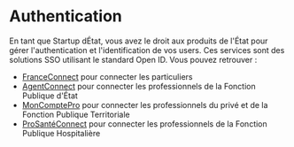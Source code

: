 # Authentication

En tant que Startup dÉtat, vous avez le droit aux produits de l'État pour gérer l'authentication et l'identification de vos users. Ces services sont des solutions SSO utilisant le standard Open ID. Vous pouvez retrouver :

- [FranceConnect](https://franceconnect.gouv.fr/partenaires) pour connecter les particuliers
- [AgentConnect](https://agentconnect.gouv.fr/) pour connecter les professionnels de la Fonction Publique d'État
- [MonComptePro](https://moncomptepro.beta.gouv.fr/partenaire) pour connecter les professionnels du privé et de la Fonction Publique Territoriale
- [ProSantéConnect](https://industriels.esante.gouv.fr/produits-et-services/pro-sante-connect) pour connecter les professionnels de la Fonction Publique Hospitalière
